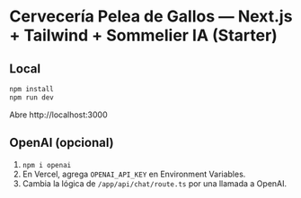 # Cervecería Pelea de Gallos — Next.js + Tailwind + Sommelier IA (Starter)

## Local
```bash
npm install
npm run dev
```
Abre http://localhost:3000

## OpenAI (opcional)
1) `npm i openai`
2) En Vercel, agrega `OPENAI_API_KEY` en Environment Variables.
3) Cambia la lógica de `/app/api/chat/route.ts` por una llamada a OpenAI.

